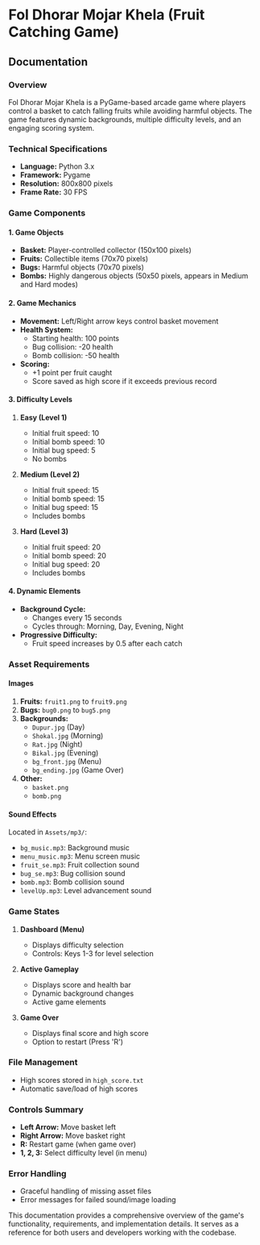 # Fol Dhorar Mojar Khela (Fruit Catching Game)
## Documentation

### Overview
Fol Dhorar Mojar Khela is a PyGame-based arcade game where players control a basket to catch falling fruits while avoiding harmful objects. The game features dynamic backgrounds, multiple difficulty levels, and an engaging scoring system.

### Technical Specifications
- **Language:** Python 3.x
- **Framework:** Pygame
- **Resolution:** 800x800 pixels
- **Frame Rate:** 30 FPS

### Game Components

#### 1. Game Objects
- **Basket:** Player-controlled collector (150x100 pixels)
- **Fruits:** Collectible items (70x70 pixels)
- **Bugs:** Harmful objects (70x70 pixels)
- **Bombs:** Highly dangerous objects (50x50 pixels, appears in Medium and Hard modes)

#### 2. Game Mechanics
- **Movement:** Left/Right arrow keys control basket movement
- **Health System:** 
  - Starting health: 100 points
  - Bug collision: -20 health
  - Bomb collision: -50 health
- **Scoring:**
  - +1 point per fruit caught
  - Score saved as high score if it exceeds previous record

#### 3. Difficulty Levels
1. **Easy (Level 1)**
   - Initial fruit speed: 10
   - Initial bomb speed: 10
   - Initial bug speed: 5
   - No bombs

2. **Medium (Level 2)**
   - Initial fruit speed: 15
   - Initial bomb speed: 15
   - Initial bug speed: 15
   - Includes bombs

3. **Hard (Level 3)**
   - Initial fruit speed: 20
   - Initial bomb speed: 20
   - Initial bug speed: 20
   - Includes bombs

#### 4. Dynamic Elements
- **Background Cycle:**
  - Changes every 15 seconds
  - Cycles through: Morning, Day, Evening, Night
- **Progressive Difficulty:**
  - Fruit speed increases by 0.5 after each catch

### Asset Requirements

#### Images
1. **Fruits:** `fruit1.png` to `fruit9.png`
2. **Bugs:** `bug0.png` to `bug5.png`
3. **Backgrounds:**
   - `Dupur.jpg` (Day)
   - `Shokal.jpg` (Morning)
   - `Rat.jpg` (Night)
   - `Bikal.jpg` (Evening)
   - `bg_front.jpg` (Menu)
   - `bg_ending.jpg` (Game Over)
4. **Other:**
   - `basket.png`
   - `bomb.png`

#### Sound Effects
Located in `Assets/mp3/`:
- `bg_music.mp3`: Background music
- `menu_music.mp3`: Menu screen music
- `fruit_se.mp3`: Fruit collection sound
- `bug_se.mp3`: Bug collision sound
- `bomb.mp3`: Bomb collision sound
- `levelUp.mp3`: Level advancement sound

### Game States
1. **Dashboard (Menu)**
   - Displays difficulty selection
   - Controls: Keys 1-3 for level selection

2. **Active Gameplay**
   - Displays score and health bar
   - Dynamic background changes
   - Active game elements

3. **Game Over**
   - Displays final score and high score
   - Option to restart (Press 'R')

### File Management
- High scores stored in `high_score.txt`
- Automatic save/load of high scores

### Controls Summary
- **Left Arrow:** Move basket left
- **Right Arrow:** Move basket right
- **R:** Restart game (when game over)
- **1, 2, 3:** Select difficulty level (in menu)

### Error Handling
- Graceful handling of missing asset files
- Error messages for failed sound/image loading

This documentation provides a comprehensive overview of the game's functionality, requirements, and implementation details. It serves as a reference for both users and developers working with the codebase.